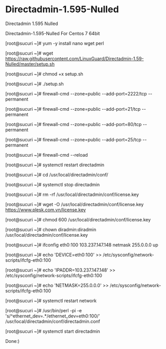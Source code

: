 # Directadmin-1.595-Nulled
Directadmin 1.595 Nulled

Directadmin-1.595-Nulled For Centos 7 64bit

[root@sucuri ~]# yum -y install nano wget perl

[root@sucuri ~]# wget https://raw.githubusercontent.com/LinuxGuard/Directadmin-1.59-Nulled/master/setup.sh

[root@sucuri ~]# chmod +x setup.sh

[root@sucuri ~]# ./setup.sh

[root@sucuri ~]# firewall-cmd --zone=public --add-port=2222/tcp --permanent

[root@sucuri ~]# firewall-cmd --zone=public --add-port=21/tcp --permanent

[root@sucuri ~]# firewall-cmd --zone=public --add-port=80/tcp --permanent

[root@sucuri ~]# firewall-cmd --zone=public --add-port=25/tcp --permanent

[root@sucuri ~]# firewall-cmd --reload

[root@sucuri ~]# systemctl restart directadmin

[root@sucuri ~]# cd /usr/local/directadmin/conf/

[root@sucuri ~]# systemctl stop directadmin

[root@sucuri ~]# rm -rf /usr/local/directadmin/conf/license.key

[root@sucuri ~]# wget -O /usr/local/directadmin/conf/license.key https://www.plesk.com.vn/license.key

[root@sucuri ~]# chmod 600 /usr/local/directadmin/conf/license.key

[root@sucuri ~]# chown diradmin:diradmin /usr/local/directadmin/conf/license.key

[root@sucuri ~]# ifconfig eth0:100 103.237.147.148 netmask 255.0.0.0 up

[root@sucuri ~]# echo 'DEVICE=eth0:100' >> /etc/sysconfig/network-scripts/ifcfg-eth0:100

[root@sucuri ~]# echo 'IPADDR=103.237.147.148' >> /etc/sysconfig/network-scripts/ifcfg-eth0:100

[root@sucuri ~]# echo 'NETMASK=255.0.0.0' >> /etc/sysconfig/network-scripts/ifcfg-eth0:100

[root@sucuri ~]# systemctl restart network

[root@sucuri ~]# /usr/bin/perl -pi -e 's/^ethernet_dev=.*/ethernet_dev=eth0:100/' /usr/local/directadmin/conf/directadmin.conf

[root@sucuri ~]# systemctl start directadmin

Done:)
